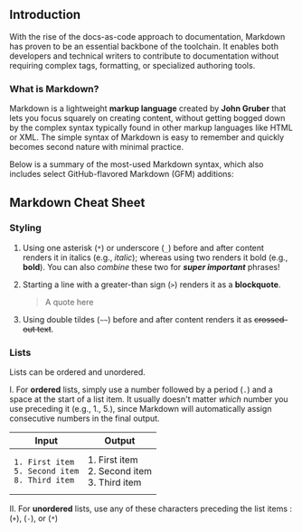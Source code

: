 ## Introduction

With the rise of the docs-as-code approach to documentation, Markdown has proven to be an essential backbone of the toolchain. It enables both developers and technical writers to contribute to documentation without requiring complex tags, formatting, or specialized authoring tools.

### What is Markdown?

Markdown is a lightweight **markup language** created by **John Gruber** that lets you focus squarely on creating content, without getting bogged down by the complex syntax typically found in other markup languages like HTML or XML. The simple syntax of Markdown is easy to remember and quickly becomes second nature with minimal practice.

Below is a summary of the most-used Markdown syntax, which also includes select GitHub-flavored Markdown (GFM) additions:

## Markdown Cheat Sheet

### Styling

1. Using one asterisk (`*`) or underscore (`_`) before and after content renders it in italics (e.g., *italic*); whereas using two renders it bold (e.g., **bold**). You can also _combine_ these two for ***super important*** phrases!

2. Starting a line with a greater-than sign (`>`) renders it as a **blockquote**.
   > A quote here

3. Using double tildes (`~~`) before and after content renders it as ~~crossed-out text~~.

### Lists

Lists can be ordered and unordered.

I. For **ordered** lists, simply use a number followed by a period (`.`) and a space at the start of a list item. It usually doesn't matter _which_ number you use preceding it (e.g., 1., 5.), since Markdown will automatically assign consecutive numbers in the final output.

   |Input|Output|
   |---|---|
  |<pre><code>1. First item&#x0A;5. Second item&#x0A;8. Third item</code></pre>| 1. First item<br>2. Second item<br>3. Third item|
             
  

   
II. For **unordered** lists, use any of these characters preceding the list items :  (`+`), (`-`), or (`*`)






   
